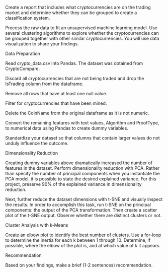 Create a report that includes what cryptocurrencies are on the trading market and determine whether they can be grouped to create a classification system.


Process the raw data to fit an unsupervised machine learning model. Use several clustering algorithms to explore whether the cryptocurrencies can be grouped together with other similar cryptocurrencies. You will use data visualization to share your findings. 


Data Preparation


Read crypto_data.csv into Pandas. The dataset was obtained from CryptoCompare.


Discard all cryptocurrencies that are not being traded and drop the IsTrading column from the dataframe.


Remove all rows that have at least one null value.


Filter for cryptocurrencies that have been mined.


Delete the CoinName from the original dataframe as it is not numeric. 


Convert the remaining features with text values, Algorithm and ProofType, to numerical data using Pandas to create dummy variables. 


Standardize your dataset so that columns that contain larger values do not unduly influence the outcome.



Dimensionality Reduction


Creating dummy variables above dramatically increased the number of features in the dataset. Perform dimensionality reduction with PCA. Rather than specify the number of principal components when you instantiate the PCA model, it is possible to state the desired explained variance. For this project, preserve 90% of the explained variance in dimensionality reduction. 


Next, further reduce the dataset dimensions with t-SNE and visually inspect the results. In order to accomplish this task, run t-SNE on the principal components: the output of the PCA transformation. Then create a scatter plot of the t-SNE output. Observe whether there are distinct clusters or not.



Cluster Analysis with k-Means

Create an elbow plot to identify the best number of clusters. Use a for-loop to determine the inertia for each k between 1 through 10. Determine, if possible, where the elbow of the plot is, and at which value of k it appears.


Recommendation

Based on your findings, make a brief (1-2 sentences) recommendation.
